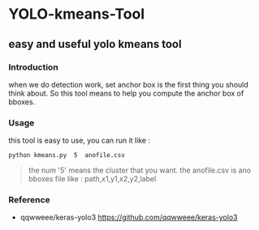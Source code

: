# YOLO-kmeans-Tool
easy and useful yolo kmeans tool
-------------
### Introduction
when we do detection work, set anchor box is the first thing you should think about. So this tool means to help you compute the anchor box of bboxes.
### Usage
this tool is easy to use, you can run it like :

`python kmeans.py  5  anofile.csv`

> the num '5' means the cluster that you want.
> the anofile.csv is ano bboxes file like : 
> path,x1,y1,x2,y2,label

### Reference
* qqwweee/keras-yolo3 https://github.com/qqwweee/keras-yolo3 
